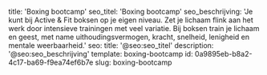 title: 'Boxing bootcamp'
seo_titel: 'Boxing bootcamp'
seo_beschrijving: 'Je kunt bij Active & Fit boksen op je eigen niveau. Zet je lichaam flink aan het werk door intensieve trainingen met veel variatie. Bij boksen train je lichaam en geest, met name uithoudingsvermogen, kracht, snelheid, lenigheid en mentale weerbaarheid.'
seo:
  title: '@seo:seo_titel'
  description: '@seo:seo_beschrijving'
template: boxing-bootcamp
id: 0a9895eb-b8a2-4c17-ba69-f9ea74ef6b7e
slug: boxing-bootcamp

